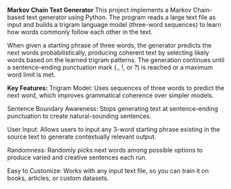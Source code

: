 **Markov Chain Text Generator** 
This project implements a Markov Chain-based text generator using Python. The program reads a large text file as input and builds a trigram language model (three-word sequences) to learn how words commonly follow each other in the text.

When given a starting phrase of three words, the generator predicts the next words probabilistically, producing coherent text by selecting likely words based on the learned trigram patterns. The generation continues until a sentence-ending punctuation mark (., !, or ?) is reached or a maximum word limit is met.

**Key Features:**
Trigram Model: Uses sequences of three words to predict the next word, which improves grammatical coherence over simpler models.

Sentence Boundary Awareness: Stops generating text at sentence-ending punctuation to create natural-sounding sentences.

User Input: Allows users to input any 3-word starting phrase existing in the source text to generate contextually relevant output.

Randomness: Randomly picks next words among possible options to produce varied and creative sentences each run.

Easy to Customize: Works with any input text file, so you can train it on books, articles, or custom datasets.

